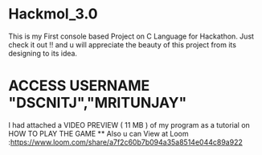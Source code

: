 # Hackmol_3.0
This is my First console based Project on C Language for Hackathon.
Just check it out !! and u will appreciate the beauty of this project from its designing to its idea.
# ACCESS USERNAME "DSCNITJ","MRITUNJAY"

I had attached a VIDEO PREVIEW ( 11 MB ) of my program as a tutorial on HOW TO PLAY THE GAME **
Also u can View at Loom :https://www.loom.com/share/a7f2c60b7b094a35a8514e044c89a922
